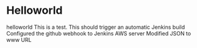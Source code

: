 # Helloworld
helloworld
This is a test.
This should trigger an automatic Jenkins build
Configured the github webhook to Jenkins AWS server
Modified JSON to www URL
